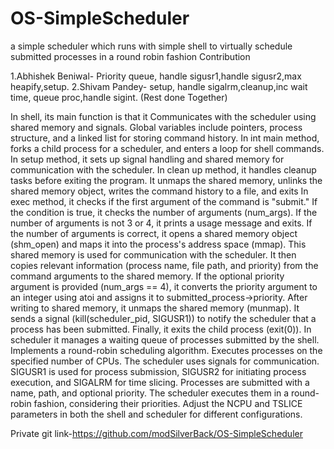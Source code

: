 # OS-SimpleScheduler
a simple scheduler which runs with simple shell to virtually schedule submitted processes in a round robin fashion
Contribution

1.Abhishek Beniwal- Priority queue, handle sigusr1,handle sigusr2,max heapify,setup.
2.Shivam Pandey- setup, handle sigalrm,cleanup,inc wait time, queue proc,handle sigint.
(Rest done Together)


In shell, its main function is that it Communicates with the scheduler using shared memory and signals.
 Global variables include pointers, process structure, and a linked list for storing command history.
In int main method, forks a child process for a scheduler, and enters a loop for shell commands.
In setup method, it sets up signal handling and shared memory for communication with the scheduler.
In clean up method, it handles cleanup tasks before exiting the program. It unmaps the shared memory, unlinks the shared memory object, writes the command history to a file, and exits
In exec method, it checks if the first argument of the command is "submit." If the condition is true, it checks the number of arguments (num_args). If the number of arguments is not 3 or 4, it prints a usage message and exits. If the number of arguments is correct, it opens a shared memory object (shm_open) and maps it into the process's address space (mmap). This shared memory is used for communication with the scheduler. It then copies relevant information (process name, file path, and priority) from the command arguments to the shared memory. If the optional priority argument is provided (num_args == 4), it converts the priority argument to an integer using atoi and assigns it to submitted_process->priority. After writing to shared memory, it unmaps the shared memory (munmap). It sends a signal (kill(scheduler_pid, SIGUSR1)) to notify the scheduler that a process has been submitted. Finally, it exits the child process (exit(0)).
In scheduler it manages a waiting queue of processes submitted by the shell. Implements a round-robin scheduling algorithm. Executes processes on the specified number of CPUs. The scheduler uses signals for communication. SIGUSR1 is used for process submission, SIGUSR2 for initiating process execution, and SIGALRM for time slicing. Processes are submitted with a name, path, and optional priority. The scheduler executes them in a round-robin fashion, considering their priorities. Adjust the NCPU and TSLICE parameters in both the shell and scheduler for different configurations.
 

Private git link-https://github.com/modSilverBack/OS-SimpleScheduler
